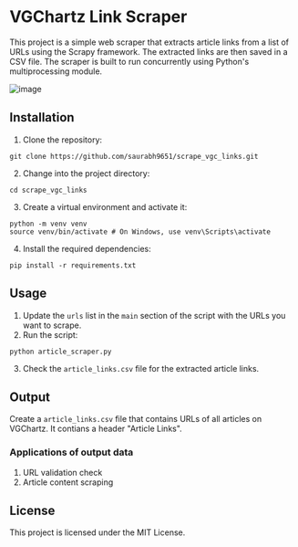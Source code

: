 # VGChartz Link Scraper

This project is a simple web scraper that extracts article links from a list of URLs using the Scrapy framework. The extracted links are then saved in a CSV file. The scraper is built to run concurrently using Python's multiprocessing module.

![image](https://user-images.githubusercontent.com/16968671/233770609-ffa07b7c-5af1-483e-af23-fb7db3763b87.png)

## Installation
1. Clone the repository:
```
git clone https://github.com/saurabh9651/scrape_vgc_links.git
```
2. Change into the project directory:
```
cd scrape_vgc_links
```
3. Create a virtual environment and activate it:
```
python -m venv venv
source venv/bin/activate # On Windows, use venv\Scripts\activate
```
4. Install the required dependencies:
```
pip install -r requirements.txt
```

## Usage
1. Update the `urls` list in the `main` section of the script with the URLs you want to scrape.
2. Run the script:
```
python article_scraper.py
```
3. Check the `article_links.csv` file for the extracted article links.

## Output
Create a `article_links.csv` file that contains URLs of all articles on VGChartz. It contians a header "Article Links".

### Applications of output data
1. URL validation check
2. Article content scraping

## License
This project is licensed under the MIT License.


